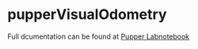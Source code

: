 # pupperVisualOdometry

Full dcumentation can be found at [Pupper Labnotebook](https://campus-rover.gitbook.io/lab-notebook/pupper)
